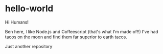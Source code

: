 # hello-world

Hi Humans!

Ben here, I like Node.js and Coffeescript (that's what I'm made of!!)
I've had tacos on the moon and find them far superior to earth tacos.

Just another repository
